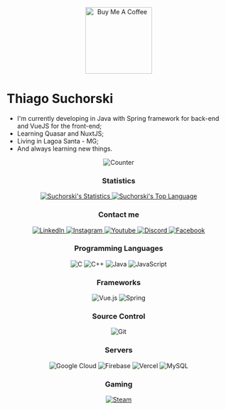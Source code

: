 <p align="center">
	 <a href="https://www.buymeacoffee.com/suchorski" target="_blank">
	 	 <img src="https://cdn.buymeacoffee.com/buttons/v2/default-red.png" alt="Buy Me A Coffee" width="150" >
	 </a>
<p>

# Thiago Suchorski

- I'm currently developing in Java with Spring framework for back-end and VueJS for the front-end;
- Learning Quasar and NuxtJS;
- Living in Lagoa Santa - MG;
- And always learning new things.

<p align="center">
	<img alt="Counter" src="https://komarev.com/ghpvc/?username=suchorski&color=green" />
</p>

<h3 align="center">Statistics</h3>
<p align="center">
	<a href="https://www.github.com/suchorski/">
		<img alt="Suchorski's Statistics" src="https://github-readme-stats.vercel.app/api?username=suchorski&theme=vue" />
	</a>
	<a href="https://www.github.com/suchorski/">
		<img alt="Suchorski's Top Language" src="https://github-readme-stats.vercel.app/api/top-langs/?username=suchorski&theme=vue&layout=compact&langs_count=8" />
	</a>
</p>

<h3 align="center">Contact me</h3>
<p align="center">
	<a href="https://www.linkedin.com/in/thiago-suchorski-2997b370/">
		<img alt="LinkedIn" src="https://img.shields.io/badge/Thiago%20Suchorski-purple.svg?&style=for-the-badge&logo=linkedin&logoColor=white" />
	</a>
	<a href="https://www.instagram.com/thiagosuchorski/">
		<img alt="Instagram" src="https://img.shields.io/badge/thiagosuchorski-purple.svg?&style=for-the-badge&logo=Instagram&logoColor=white"/>
	</a>
	<a href="https://www.youtube.com/channel/UCEkt8HnRCbzppbdLpUMf4Mw">
		<img alt="Youtube" src="https://img.shields.io/badge/Zap%20GAME|PLAY-purple.svg?&style=for-the-badge&logo=YouTube&logoColor=white" />
	</a>
	<a href="https://discord.gg/ckT23Zyh4e">
		<img alt="Discord" src="https://img.shields.io/badge/Zap%231987-purple.svg?&style=for-the-badge&logo=discord&logoColor=white" />
	</a>
	<a href="https://www.facebook.com/suchorski">
		<img alt="Facebook" src="https://img.shields.io/badge/suchorski-purple.svg?&style=for-the-badge&logo=Facebook&logoColor=white" />
	</a>
</p>

<h3 align="center">Programming Languages</h3>
<p align="center">
	<img alt="C" src="https://img.shields.io/badge/C-blue.svg?&style=for-the-badge&logo=c&logoColor=white" />
	<img alt="C++" src="https://img.shields.io/badge/C++-blue.svg?&style=for-the-badge&logo=c%2B%2B&ogoColor=white" />
	<img alt="Java" src="https://img.shields.io/badge/Java-blue.svg?&style=for-the-badge&logo=java&logoColor=white" />
	<img alt="JavaScript" src="https://img.shields.io/badge/JavaScript-blue.svg?&style=for-the-badge&logo=javascript&logoColor=white" />
</p>

<h3 align="center">Frameworks</h3>
<p align="center">
	<img alt="Vue.js" src="https://img.shields.io/badge/VueJS-green.svg?&style=for-the-badge&logo=vue.js&logoColor=white" />
	<img alt="Spring" src="https://img.shields.io/badge/Spring-green.svg?&style=for-the-badge&logo=spring&logoColor=white" />
</p>

<h3 align="center">Source Control</h3>
<p align="center">
  <img alt="Git" src="https://img.shields.io/badge/Git-orange.svg?&style=for-the-badge&logo=git&logoColor=white" />
</p>

<h3 align="center">Servers</h3>
<p align="center">
	<img alt="Google Cloud" src="https://img.shields.io/badge/Google%20Cloud-brown.svg?&style=for-the-badge&logo=google-cloud&logoColor=white" />
	<img alt="Firebase" src="https://img.shields.io/badge/Firebase-brown.svg?&style=for-the-badge&logo=firebase&logoColor=white" />
	<img alt="Vercel" src="https://img.shields.io/badge/Vercel-brown.svg?&style=for-the-badge&logo=vercel&logoColor=white" />
	<img alt="MySQL" src="https://img.shields.io/badge/MySQL-brown.svg?&style=for-the-badge&logo=mysql&logoColor=white" />
</p>

<h3 align="center">Gaming</h3>
<p align="center">
	<a href="https://steamcommunity.com/id/suchorskitbs">
		<img alt="Steam" src="https://img.shields.io/badge/Steam-black.svg?&style=for-the-badge&logo=steam&logoColor=white" />
	</a>
</p>
